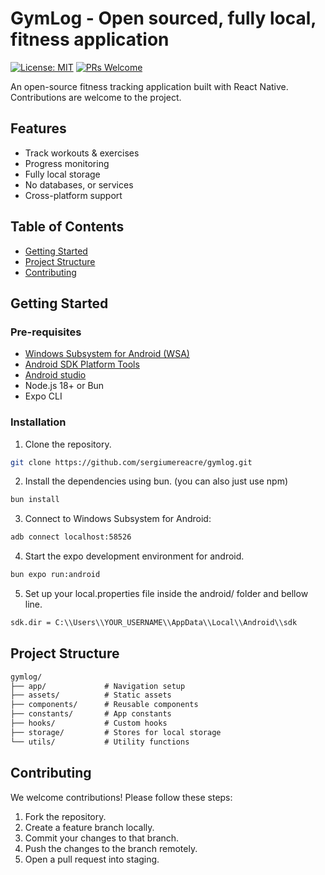 # GymLog - Open sourced, fully local, fitness application

[![License: MIT](https://img.shields.io/badge/License-MIT-yellow.svg)](https://opensource.org/licenses/MIT)
[![PRs Welcome](https://img.shields.io/badge/PRs-welcome-brightgreen.svg)](https://github.com/sergiumereacre/gymlog/fork)

An open-source fitness tracking application built with React Native. Contributions are welcome to the project.

## Features

- Track workouts & exercises
- Progress monitoring
- Fully local storage
- No databases, or services
- Cross-platform support

## Table of Contents

- [Getting Started](#getting-started)
- [Project Structure](#project-structure)
- [Contributing](#contributing)

## Getting Started

### Pre-requisites

- [Windows Subsystem for Android (WSA)](https://gist.github.com/HimDek/eb8704e2da1d98240153165743960e17)
- [Android SDK Platform Tools](https://developer.android.com/tools/releases/platform-tools)
- [Android studio](https://developer.android.com/studio)
- Node.js 18+ or Bun
- Expo CLI

### Installation

1. Clone the repository.

```bash
git clone https://github.com/sergiumereacre/gymlog.git
```

2. Install the dependencies using bun. (you can also just use npm)

```bash
bun install
```

3. Connect to Windows Subsystem for Android:

```bash
adb connect localhost:58526
```

4. Start the expo development environment for android.

```bash
bun expo run:android
```

5. Set up your local.properties file inside the android/ folder and bellow line.

```txt
sdk.dir = C:\\Users\\YOUR_USERNAME\\AppData\\Local\\Android\\sdk
```

## Project Structure

```txt
gymlog/
├── app/             # Navigation setup
├── assets/          # Static assets
├── components/      # Reusable components
├── constants/       # App constants
├── hooks/           # Custom hooks
├── storage/         # Stores for local storage
└── utils/           # Utility functions
```

## Contributing

We welcome contributions! Please follow these steps:

1. Fork the repository.
2. Create a feature branch locally.
3. Commit your changes to that branch.
4. Push the changes to the branch remotely.
5. Open a pull request into staging.
